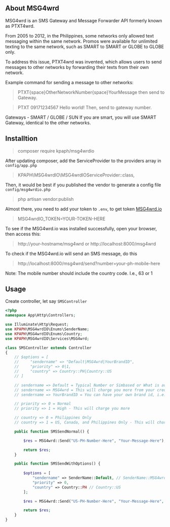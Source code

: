 ## About MSG4wrd
MSG4wrd is an SMS Gateway and Message Forwarder API formerly known as PTXT4wrd. 

From 2005 to 2012, in the Philippines, some networks only allowed text messaging within the same network. Promos were available for unlimited texting to the same network, such as SMART to SMART or GLOBE to GLOBE only. 

To address this issue, PTXT4wrd was invented, which allows users to send messages to other networks by forwarding their texts from their own network.

Example command for sending a message to other networks:

> PTXT{space}OtherNetworkNumber{space}YourMessage then send to Gateway.

> PTXT 09171234567 Hello world! Then, send to gateway number.

Gateways - SMART / GLOBE / SUN
If you are smart, you will use SMART Gateway, identical to the other networks.

## Installtion

> composer require kpaph/msg4wrdio

After updating composer, add the ServiceProvider to the providers array in `config/app.php`

> KPAPH\MSG4wrdIO\MSG4wrdIOServiceProvider::class,

Then, it would be best if you published the vendor to generate a config file `config/msg4wrdio.php`

> php artisan vendor:publish

Almost there, you need to add your token to `.env`, to get token [MSG4wrd.io](https://doorway.msg4wrd.io/)

> MSG4wrdIO_TOKEN=YOUR-TOKEN-HERE

To see if the MSG4wrd.io was installed successfully, open your browser, then access this:

> http://your-hostname/msg4wrd or http://localhost:8000/msg4wrd

To check if the MSG4wrd.io will send an SMS message, do this

> http://localhost:8000/msg4wrd/send?number=your-ph-mobile-here 

Note: The mobile number should include the country code. I.e., 63 or 1

## Usage

Create controller, let say `SMSController`

```php
<?php
namespace App\Http\Controllers;

use Illuminate\Http\Request;
use KPAPH\MSG4wrdIO\Enums\SenderName;
use KPAPH\MSG4wrdIO\Enums\Country;
use KPAPH\MSG4wrdIO\Services\MSG4wrd;

class SMSController extends Controller
{
    // $options = [
    //     "sendername" => "Default|MSG4wrd|YourBrandID", 
    //     "priority" => 0|1, 
    //     "country" => Country::PH|Country::US
    // ]

    // sendername => Default = Typical Number or Simbased or What is available
    // sendername => MSG4wrd = This will charge you more from your credits
    // sendername => YourBrandID = You can have your own brand id, i.e.: GOOGLESMS, YAHOOMSG

    // priority => 0 = Normal
    // priority => 1 = High - This will charge you more

    // country => 0 = Philippines Only
    // country => 1 = US, Canada, and Philippines Only - This will charge you more

    public function SMSSendNormal() {

        $res = MSG4wrd::Send("US-PH-Number-Here", "Your-Message-Here");

        return $res;
    }

    public function SMSSendWithOptions() {
        
        $options = [
            "sendername" => SenderName::Default, // SenderName::MSG4wrd
            "priority" => 0, 
            "country" => Country::PH // Country::US
        ];

        $res = MSG4wrd::Send("US-PH-Number-Here", "Your-Message-Here", $options);

        return $res;
    }
}
```
